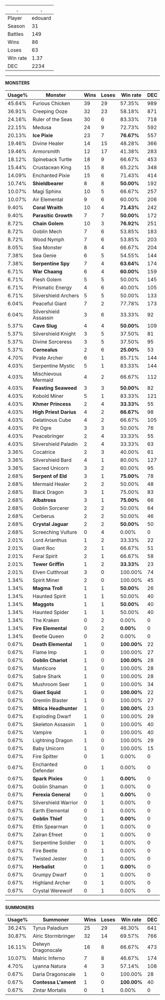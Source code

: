 .|.
|-|-
Player|edouard
Season|31
Battles|149
Wins|86
Loses|63
Win rate|1.37
DEC|2234

---
**MONSTERS**

Usage%|Monster|Wins|Loses|Win rate|DEC|
-|-|-|-|-|-|
45.64%|Furious Chicken|39|29|57.35%|989|
36.91%|Creeping Ooze|32|23|58.18%|871|
24.16%|Ruler of the Seas|30|6|83.33%|718|
22.15%|Medusa|24|9|72.73%|592|
20.13%|**Ice Pixie**|23|7|**76.67%**|557|
19.46%|Divine Healer|14|15|48.28%|366|
19.46%|Armorsmith|12|17|41.38%|283|
18.12%|Spineback Turtle|18|9|66.67%|453|
15.44%|Crustacean King|15|8|65.22%|348|
14.09%|Enchanted Pixie|15|6|71.43%|414|
10.74%|**Shieldbearer**|8|8|**50.00%**|192|
10.07%|Magi Sphinx|10|5|66.67%|257|
10.07%|Air Elemental|9|6|60.00%|206|
9.40%|**Coral Wraith**|10|4|**71.43%**|242|
9.40%|**Parasitic Growth**|7|7|**50.00%**|172|
8.72%|**Chain Golem**|10|3|**76.92%**|251|
8.72%|Goblin Mech|7|6|53.85%|183|
8.72%|Wood Nymph|7|6|53.85%|203|
8.05%|Sea Monster|8|4|66.67%|204|
7.38%|Sea Genie|6|5|54.55%|144|
7.38%|**Serpentine Spy**|7|4|**63.64%**|174|
6.71%|**War Chaang**|6|4|**60.00%**|159|
6.71%|Flesh Golem|5|5|50.00%|145|
6.71%|Prismatic Energy|4|6|40.00%|105|
6.71%|Silvershield Archers|5|5|50.00%|133|
6.04%|Peaceful Giant|7|2|77.78%|173|
6.04%|Silvershield Assassin|3|6|33.33%|92|
5.37%|**Cave Slug**|4|4|**50.00%**|109|
5.37%|Silvershield Knight|3|5|37.50%|81|
5.37%|Divine Sorceress|3|5|37.50%|95|
5.37%|**Cornealus**|2|6|**25.00%**|53|
4.70%|Pirate Archer|6|1|85.71%|144|
4.03%|Serpentine Mystic|5|1|83.33%|144|
4.03%|Mischievous Mermaid|4|2|66.67%|112|
4.03%|**Feasting Seaweed**|3|3|**50.00%**|82|
4.03%|Kobold Miner|5|1|83.33%|121|
4.03%|**Khmer Princess**|2|4|**33.33%**|55|
4.03%|**High Priest Darius**|4|2|**66.67%**|98|
4.03%|Gelatinous Cube|4|2|66.67%|105|
4.03%|Pit Ogre|3|3|50.00%|76|
4.03%|Peacebringer|2|4|33.33%|55|
4.03%|Silvershield Paladin|2|4|33.33%|63|
3.36%|Cocatrice|2|3|40.00%|61|
3.36%|Silvershield Bard|4|1|80.00%|127|
3.36%|Sacred Unicorn|3|2|60.00%|95|
2.68%|**Serpent of Eld**|3|1|**75.00%**|78|
2.68%|Mermaid Healer|2|2|50.00%|48|
2.68%|Black Dragon|3|1|75.00%|83|
2.68%|**Albatross**|3|1|**75.00%**|66|
2.68%|Goblin Sorcerer|2|2|50.00%|64|
2.68%|Cerberus|2|2|50.00%|46|
2.68%|**Crystal Jaguar**|2|2|**50.00%**|50|
2.68%|Screeching Vulture|0|4|0.00%|0|
2.01%|Lord Arianthus|1|2|33.33%|22|
2.01%|Giant Roc|2|1|66.67%|51|
2.01%|Feral Spirit|2|1|66.67%|58|
2.01%|**Tower Griffin**|1|2|**33.33%**|23|
2.01%|Elven Cutthroat|3|0|100.00%|74|
1.34%|Spirit Miner|2|0|100.00%|45|
1.34%|**Magma Troll**|1|1|**50.00%**|26|
1.34%|Haunted Spirit|1|1|50.00%|40|
1.34%|**Maggots**|1|1|**50.00%**|40|
1.34%|Haunted Spider|1|1|50.00%|40|
1.34%|The Kraken|0|2|0.00%|0|
1.34%|**Fire Elemental**|0|2|**0.00%**|0|
1.34%|Beetle Queen|0|2|0.00%|0|
0.67%|**Death Elemental**|1|0|**100.00%**|22|
0.67%|Flame Imp|1|0|100.00%|27|
0.67%|**Goblin Chariot**|1|0|**100.00%**|28|
0.67%|Manticore|1|0|100.00%|28|
0.67%|Sabre Shark|1|0|100.00%|28|
0.67%|Mushroom Seer|1|0|100.00%|34|
0.67%|**Giant Squid**|1|0|**100.00%**|22|
0.67%|Gremlin Blaster|1|0|100.00%|27|
0.67%|**Mitica Headhunter**|1|0|**100.00%**|23|
0.67%|Exploding Dwarf|1|0|100.00%|29|
0.67%|Skeleton Assassin|1|0|100.00%|40|
0.67%|Vampire|1|0|100.00%|40|
0.67%|Lightning Dragon|1|0|100.00%|29|
0.67%|Baby Unicorn|1|0|100.00%|15|
0.67%|Fire Spitter|0|1|0.00%|0|
0.67%|Enchanted Defender|0|1|0.00%|0|
0.67%|**Spark Pixies**|0|1|**0.00%**|0|
0.67%|Goblin Shaman|0|1|0.00%|0|
0.67%|**Ferexia General**|0|1|**0.00%**|0|
0.67%|Silvershield Warrior|0|1|0.00%|0|
0.67%|Earth Elemental|0|1|0.00%|0|
0.67%|**Goblin Thief**|0|1|**0.00%**|0|
0.67%|Ettin Spearman|0|1|0.00%|0|
0.67%|Zalran Efreet|0|1|0.00%|0|
0.67%|Serpentine Soldier|0|1|0.00%|0|
0.67%|Fire Beetle|0|1|0.00%|0|
0.67%|Twisted Jester|0|1|0.00%|0|
0.67%|**Herbalist**|0|1|**0.00%**|0|
0.67%|Grumpy Dwarf|0|1|0.00%|0|
0.67%|Highland Archer|0|1|0.00%|0|
0.67%|Crystal Werewolf|0|1|0.00%|0|

---
**SUMMONERS**

Usage%|Summoner|Wins|Loses|Win rate|DEC|
-|-|-|-|-|-|
36.24%|Tyrus Paladium|25|29|46.30%|641|
30.87%|Alric Stormbringer|32|14|69.57%|766|
16.11%|Delwyn Dragonscale|16|8|66.67%|473|
10.07%|Malric Inferno|7|8|46.67%|174|
4.70%|Lyanna Natura|4|3|57.14%|108|
0.67%|Daria Dragonscale|1|0|100.00%|28|
0.67%|**Contessa L'ament**|1|0|**100.00%**|40|
0.67%|Zintar Mortalis|0|1|0.00%|0|
